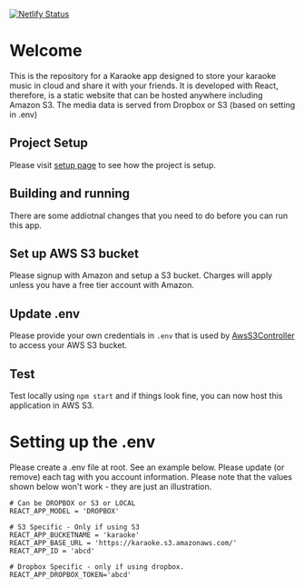 [![Netlify Status](https://api.netlify.com/api/v1/badges/4334fad3-aace-4bc6-8b0f-29638848a36b/deploy-status)](https://app.netlify.com/sites/adoring-davinci-39e580/deploys)

# Welcome

This is the repository for a Karaoke app designed to store your karaoke music in cloud and share it with your friends. It is developed with React, therefore, is a static website that can be hosted anywhere including Amazon S3. The media data is served from Dropbox or S3 (based on setting in .env)

## Project Setup

Please visit [setup page](./REACT.md) to see how the project is setup. 

## Building and running

There are some addiotnal changes that you need to do before you can run this app.

## Set up AWS S3 bucket

Please signup with Amazon and setup a S3 bucket. Charges will apply unless you have a free tier account with Amazon.

## Update .env

Please provide your own credentials in `.env` that is used by [AwsS3Controller](src/controllers/AwsS3Controller.js.js) to access your AWS S3 bucket.

## Test

Test locally using `npm start` and if things look fine, you can now host this application in AWS S3.

# Setting up the .env

Please create a .env file at root. See an example below. Please update (or remove) each tag with you account information. Please note that the values shown below won't work - they are just an illustration.

```
# Can be DROPBOX or S3 or LOCAL
REACT_APP_MODEL = 'DROPBOX'

# S3 Specific - Only if using S3
REACT_APP_BUCKETNAME = 'karaoke'
REACT_APP_BASE_URL = 'https://karaoke.s3.amazonaws.com/'
REACT_APP_ID = 'abcd'

# Dropbox Specific - only if using dropbox.
REACT_APP_DROPBOX_TOKEN='abcd'
```
